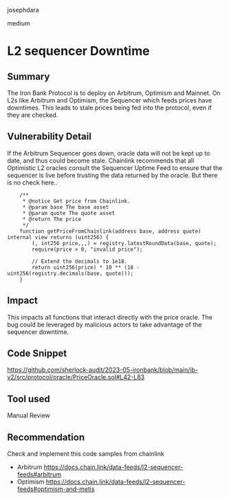 josephdara

medium

# L2 sequencer Downtime

## Summary
The Iron Bank Protocol is to deploy on Arbitrum, Optimism and Mainnet. On L2s like Arbitrum  and Optimism, the Sequencer which feeds prices have downtimes. This leads to stale prices being fed into the protocol, even if they are checked. 

## Vulnerability Detail
If the Arbitrum Sequencer goes down, oracle data will not be kept up to date, and thus could become stale. Chainlink recommends that all Optimistic L2 oracles consult the Sequencer Uptime Feed to ensure that the sequencer is live before trusting the data returned by the oracle.
But there is no check here..

```solidity
    /**
     * @notice Get price from Chainlink.
     * @param base The base asset
     * @param quote The quote asset
     * @return The price
     */
    function getPriceFromChainlink(address base, address quote) internal view returns (uint256) {
        (, int256 price,,,) = registry.latestRoundData(base, quote);
        require(price > 0, "invalid price");

        // Extend the decimals to 1e18.
        return uint256(price) * 10 ** (18 - uint256(registry.decimals(base, quote)));
    }
```
## Impact
This impacts all functions that interact directly with the price oracle. 
The bug could be leveraged by malicious actors to take advantage of the sequencer downtime.

## Code Snippet

https://github.com/sherlock-audit/2023-05-ironbank/blob/main/ib-v2/src/protocol/oracle/PriceOracle.sol#L42-L83

## Tool used

Manual Review

## Recommendation

Check and implement this code samples from chainlink 
- Arbitrum https://docs.chain.link/data-feeds/l2-sequencer-feeds#arbitrum
- Optimism https://docs.chain.link/data-feeds/l2-sequencer-feeds#optimism-and-metis
